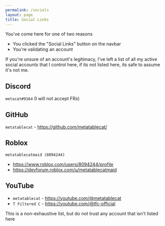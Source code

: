 ```yaml
---
permalink: /socials
layout: page
title: Social Links
---
```


You've come here for one of two reasons
* You clicked the "Social Links" button on the navbar
* You're validating an account

If you're unsure of an account's legitimacy, I've left a list of all my active social accounts that I control here, if its not listed here, its safe to assume it's not me.

## Discord
`metacat#9164` (I will not accept FRs)

## GitHub
`metatablecat` - https://github.com/metatablecat/

## Roblox
`metatablecatmaid (8094244)`
* https://www.roblox.com/users/8094244/profile
* https://devforum.roblox.com/u/metatablecatmaid

## YouTube
* `metatablecat` - https://youtube.com/@metatablecat
* `T Filtered C` - https://youtube.com/@tfc-official

This is a non-exhaustive list, but do not trust any account that isn't listed here
